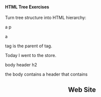 #### HTML Tree Exercises

Turn tree structure into HTML
hierarchy:

a
p

a <p> tag is the parent of <span> tag.

<p>Today I went to <span>the store<span>.</p>


body
header
h2

the body contains a header that contains 
<body>
  <header>
    <h2>Web Site</h2>
  </header>
</body>
